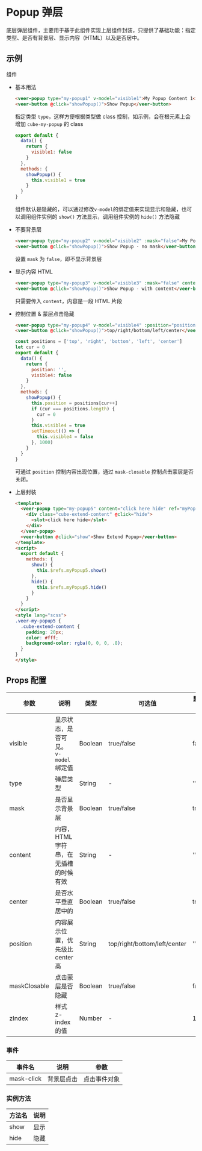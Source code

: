 # Popup 弹层

底层弹层组件，主要用于基于此组件实现上层组件封装，只提供了基础功能：指定类型、是否有背景层、显示内容（HTML）以及是否居中。

## 示例

组件

- 基本用法

  ```html
  <veer-popup type="my-popup1" v-model="visible1">My Popup Content 1</veer-popup>
  <veer-button @click="showPopup()">Show Popup</veer-button>
  ```

  指定类型 `type`，这样方便根据类型做 class 控制，如示例，会在根元素上会增加 `cube-my-popup` 的 class

  ```js
  export default {
    data() {
      return {
        visible1: false
      }
    },
    methods: {
      showPopup() {
        this.visible1 = true
      }
    }
  }
  ```

  组件默认是隐藏的，可以通过修改`v-model`的绑定值来实现显示和隐藏，也可以调用组件实例的 `show()` 方法显示，调用组件实例的 `hide()` 方法隐藏

- 不要背景层

  ```html
  <veer-popup type="my-popup2" v-model="visible2" :mask="false">My Popup Content 2</veer-popup>
  <veer-button @click="showPopup()">Show Popup - no mask</veer-button>
  ```

  设置 `mask` 为 `false`，即不显示背景层

- 显示内容 HTML

  ```html
  <veer-popup type="my-popup3" v-model="visible3" :mask="false" content="<i>My Popup Content 3</i>" ref="myPopup3"></veer-popup>
  <veer-button @click="showPopup()">Show Popup - with content</veer-button>
  ```

  只需要传入 `content`，内容是一段 HTML 片段

- 控制位置 & 蒙层点击隐藏

  ```html
  <veer-popup type="my-popup4" v-model="visible4" :position="position" :mask-closable="true" ref="myPopup4">My Popup Content 4</veer-popup>
  <veer-button @click="showPopup()">top/right/bottom/left/center</veer-button>
  ```

  ```js
  const positions = ['top', 'right', 'bottom', 'left', 'center']
  let cur = 0
  export default {
    data() {
      return {
        position: '',
        visible4: false
      }
    },
    methods: {
      showPopup() {
        this.position = positions[cur++]
        if (cur === positions.length) {
          cur = 0
        }
        this.visible4 = true
        setTimeout(() => {
          this.visible4 = false
        }, 1000)
      }
    }
  }
  ```

  可通过 `position` 控制内容出现位置，通过 `mask-closable` 控制点击蒙层是否关闭。

- 上层封装

  ```html
  <template>
    <veer-popup type="my-popup5" content="click here hide" ref="myPopup5">
      <div class="cube-extend-content" @click="hide">
        <slot>click here hide</slot>
      </div>
    </veer-popup>
    <veer-button @click="show">Show Extend Popup</veer-button>
  </template>
  <script>
    export default {
      methods: {
        show() {
          this.$refs.myPopup5.show()
        },
        hide() {
          this.$refs.myPopup5.hide()
        }
      }
    }
  </script>
  <style lang="scss">
  .veer-my-popup5 {
    .cube-extend-content {
      padding: 20px;
      color: #fff;
      background-color: rgba(0, 0, 0, .8);
    }
  }
  </style>
  ```

## Props 配置

| 参数 | 说明 | 类型 | 可选值 | 默认值 |
| - | - | - | - | - |
| visible | 显示状态，是否可见。`v-model`绑定值 | Boolean | true/false | false |
| type | 弹层类型 | String | - | '' |
| mask | 是否显示背景层 | Boolean | true/false | true |
| content | 内容，HTML 字符串，在无插槽的时候有效 | String | - | '' |
| center | 是否水平垂直居中的 | Boolean | true/false | true |
| position | 内容展示位置，优先级比 center 高 | String | top/right/bottom/left/center | '' |
| maskClosable | 点击蒙层是否隐藏 | Boolean | true/false | false |
| zIndex | 样式 z-index 的值 | Number | - | 100 |

### 事件

| 事件名 | 说明 | 参数 |
| - | - | - |
| mask-click | 背景层点击 | 点击事件对象 |

### 实例方法

| 方法名 | 说明 |
| - | - |
| show | 显示 |
| hide | 隐藏 |
